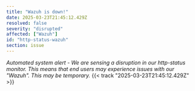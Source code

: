 ```yaml
---
title: "Wazuh is down!"
date: 2025-03-23T21:45:12.429Z
resolved: false
severity: "disrupted"
affected: ["Wazuh"]
id: "http-status-wazuh"
section: issue
---
```


**Automated system alert* - We are sensing a disruption in our http-status monitor. This means that end users may experience issues with our "Wazuh". This may be temporary.* {{< track "2025-03-23T21:45:12.429Z" >}}
